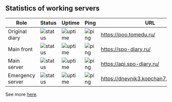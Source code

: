 ## Statistics of working servers
|Role|Status|Uptime|Ping|URL|Location|
|----|------|------|----|---|--------|
|Original diary|![status](https://uptime.diary.keenetic.link/api/badge/7/status)|![uptime](https://uptime.diary.keenetic.link/api/badge/7/uptime/24)|![ping](https://uptime.diary.keenetic.link/api/badge/7/ping/24)|https://poo.tomedu.ru/|Tomsk|
|Main front|![status](https://uptime.diary.keenetic.link/api/badge/10/status)|![uptime](https://uptime.diary.keenetic.link/api/badge/10/uptime/24)|![ping](https://uptime.diary.keenetic.link/api/badge/10/ping/24)|https://spo-diary.ru/|Moscow|
|Main server|![status](https://uptime.diary.keenetic.link/api/badge/5/status)|![uptime](https://uptime.diary.keenetic.link/api/badge/5/uptime/24)|![ping](https://uptime.diary.keenetic.link/api/badge/5/ping/24)|https://api.spo-diary.ru/|Moscow|
|Emergency server|![status](https://uptime.diary.keenetic.link/api/badge/8/status)|![uptime](https://uptime.diary.keenetic.link/api/badge/8/uptime/24)|![ping](https://uptime.diary.keenetic.link/api/badge/8/ping/24)|https://dnevnik3.kopchan7.keenetic.link/|Tomsk|

See more [here](https://uptime.diary.keenetic.link/status/dnevniks).
